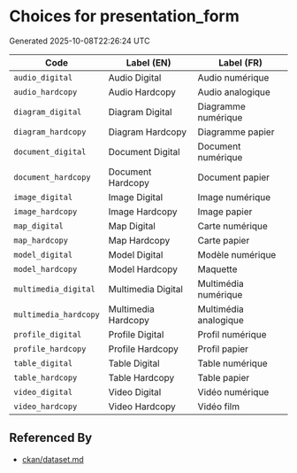 # Choices for presentation_form

Generated 2025-10-08T22:26:24 UTC

| Code | Label (EN) | Label (FR) |
|------|------------|------------|
| `audio_digital` | Audio Digital | Audio numérique |
| `audio_hardcopy` | Audio Hardcopy | Audio analogique |
| `diagram_digital` | Diagram Digital | Diagramme numérique |
| `diagram_hardcopy` | Diagram Hardcopy | Diagramme papier |
| `document_digital` | Document Digital | Document numérique |
| `document_hardcopy` | Document Hardcopy | Document papier |
| `image_digital` | Image Digital | Image numérique |
| `image_hardcopy` | Image Hardcopy | Image papier |
| `map_digital` | Map Digital | Carte numérique |
| `map_hardcopy` | Map Hardcopy | Carte papier |
| `model_digital` | Model Digital | Modèle numérique |
| `model_hardcopy` | Model Hardcopy | Maquette |
| `multimedia_digital` | Multimedia Digital | Multimédia numérique |
| `multimedia_hardcopy` | Multimedia Hardcopy | Multimédia analogique |
| `profile_digital` | Profile Digital | Profil numérique |
| `profile_hardcopy` | Profile Hardcopy | Profil papier |
| `table_digital` | Table Digital | Table numérique |
| `table_hardcopy` | Table Hardcopy | Table papier |
| `video_digital` | Video Digital | Vidéo numérique |
| `video_hardcopy` | Video Hardcopy | Vidéo film |


## Referenced By

- [ckan/dataset.md](../ckan/dataset.md)
